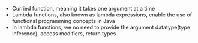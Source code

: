 <ul>
<li>Curried function, meaning it takes one argument at a time</li>
<li>Lambda functions, also known as lambda expressions, enable the use of functional programming concepts in Java</li>
<li>In lambda functions, we no need to provide the argument datatype(type inference), access modifiers, return types</li>
</ul>

